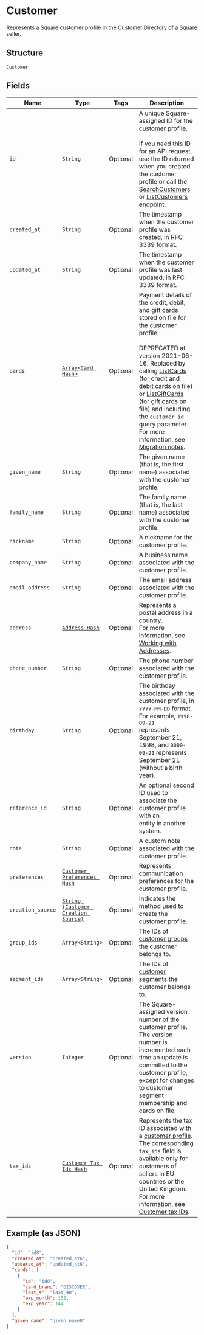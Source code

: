 
# Customer

Represents a Square customer profile in the Customer Directory of a Square seller.

## Structure

`Customer`

## Fields

| Name | Type | Tags | Description |
|  --- | --- | --- | --- |
| `id` | `String` | Optional | A unique Square-assigned ID for the customer profile.<br><br>If you need this ID for an API request, use the ID returned when you created the customer profile or call the [SearchCustomers](api-endpoint:Customers-SearchCustomers)<br>or [ListCustomers](api-endpoint:Customers-ListCustomers) endpoint. |
| `created_at` | `String` | Optional | The timestamp when the customer profile was created, in RFC 3339 format. |
| `updated_at` | `String` | Optional | The timestamp when the customer profile was last updated, in RFC 3339 format. |
| `cards` | [`Array<Card Hash>`](../../doc/models/card.md) | Optional | Payment details of the credit, debit, and gift cards stored on file for the customer profile.<br><br>DEPRECATED at version 2021-06-16. Replaced by calling [ListCards](api-endpoint:Cards-ListCards) (for credit and debit cards on file)<br>or [ListGiftCards](api-endpoint:GiftCards-ListGiftCards) (for gift cards on file) and including the `customer_id` query parameter.<br>For more information, see [Migration notes](https://developer.squareup.com/docs/customers-api/what-it-does#migrate-customer-cards). |
| `given_name` | `String` | Optional | The given name (that is, the first name) associated with the customer profile. |
| `family_name` | `String` | Optional | The family name (that is, the last name) associated with the customer profile. |
| `nickname` | `String` | Optional | A nickname for the customer profile. |
| `company_name` | `String` | Optional | A business name associated with the customer profile. |
| `email_address` | `String` | Optional | The email address associated with the customer profile. |
| `address` | [`Address Hash`](../../doc/models/address.md) | Optional | Represents a postal address in a country.<br>For more information, see [Working with Addresses](https://developer.squareup.com/docs/build-basics/working-with-addresses). |
| `phone_number` | `String` | Optional | The phone number associated with the customer profile. |
| `birthday` | `String` | Optional | The birthday associated with the customer profile, in `YYYY-MM-DD` format. For example, `1998-09-21`<br>represents September 21, 1998, and `0000-09-21` represents September 21 (without a birth year). |
| `reference_id` | `String` | Optional | An optional second ID used to associate the customer profile with an<br>entity in another system. |
| `note` | `String` | Optional | A custom note associated with the customer profile. |
| `preferences` | [`Customer Preferences Hash`](../../doc/models/customer-preferences.md) | Optional | Represents communication preferences for the customer profile. |
| `creation_source` | [`String (Customer Creation Source)`](../../doc/models/customer-creation-source.md) | Optional | Indicates the method used to create the customer profile. |
| `group_ids` | `Array<String>` | Optional | The IDs of [customer groups](entity:CustomerGroup) the customer belongs to. |
| `segment_ids` | `Array<String>` | Optional | The IDs of [customer segments](entity:CustomerSegment) the customer belongs to. |
| `version` | `Integer` | Optional | The Square-assigned version number of the customer profile. The version number is incremented each time an update is committed to the customer profile, except for changes to customer segment membership and cards on file. |
| `tax_ids` | [`Customer Tax Ids Hash`](../../doc/models/customer-tax-ids.md) | Optional | Represents the tax ID associated with a [customer profile](../../doc/models/customer.md). The corresponding `tax_ids` field is available only for customers of sellers in EU countries or the United Kingdom.<br>For more information, see [Customer tax IDs](https://developer.squareup.com/docs/customers-api/what-it-does#customer-tax-ids). |

## Example (as JSON)

```json
{
  "id": "id8",
  "created_at": "created_at6",
  "updated_at": "updated_at6",
  "cards": [
    {
      "id": "id8",
      "card_brand": "DISCOVER",
      "last_4": "last_40",
      "exp_month": 152,
      "exp_year": 144
    }
  ],
  "given_name": "given_name0"
}
```

